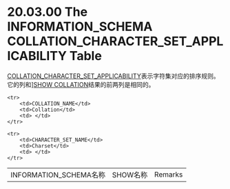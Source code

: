 # 20.03.00 The INFORMATION_SCHEMA COLLATION_CHARACTER_SET_APPLICABILITY Table

[COLLATION_CHARACTER_SET_APPLICABILITY]()表示字符集对应的排序规则。它的列和][SHOW COLLATION]()结果的前两列是相同的。

<table>
    <tr>
        <td>INFORMATION_SCHEMA名称</td>
		<td>SHOW名称</td>
		<td>Remarks</td>
    </tr>   
 
	<tr>
        <td>COLLATION_NAME</td>
		<td>Collation</td>
		<td> </td>
    </tr>
	    
	<tr>
        <td>CHARACTER_SET_NAME</td>
		<td>Charset</td>
		<td> </td>
    </tr>
</table>
